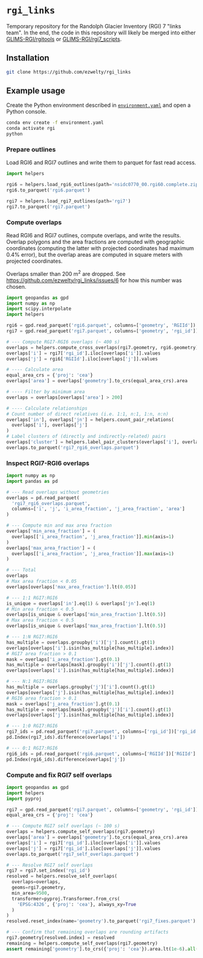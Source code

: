 # `rgi_links`

Temporary repository for the Randolph Glacier Inventory (RGI) 7 "links team".
In the end, the code in this repository will likely be merged into either [GLIMS-RGI/rgitools](https://github.com/GLIMS-RGI/rgitools) or [GLIMS-RGI/rgi7_scripts](https://github.com/GLIMS-RGI/rgi7_scripts).

## Installation

```sh
git clone https://github.com/ezwelty/rgi_links
```

## Example usage

Create the Python environment described in [`environment.yaml`](/environment.yaml) and open a Python console.

```sh
conda env create -f environment.yaml
conda activate rgi
python
```

### Prepare outlines

Load RGI6 and RGI7 outlines and write them to parquet for fast read access.

```py
import helpers

rgi6 = helpers.load_rgi6_outlines(path='nsidc0770_00.rgi60.complete.zip')
rgi6.to_parquet('rgi6.parquet')

rgi7 = helpers.load_rgi7_outlines(path='rgi7')
rgi7.to_parquet('rgi7.parquet')
```

### Compute overlaps

Read RGI6 and RGI7 outlines, compute overlaps, and write the results.
Overlap polygons and the area fractions are computed with geographic coordinates
(computing the latter with projected coordinates had maximum 0.4% error),
but the overlap areas are computed in square meters with projected coordinates.

Overlaps smaller than 200 m<sup>2</sup> are dropped.
See https://github.com/ezwelty/rgi_links/issues/6 for how this number was chosen.

```py
import geopandas as gpd
import numpy as np
import scipy.interpolate
import helpers

rgi6 = gpd.read_parquet('rgi6.parquet', columns=['geometry', 'RGIId'])
rgi7 = gpd.read_parquet('rgi7.parquet', columns=['geometry', 'rgi_id'])

# --- Compute RGI7-RGI6 overlaps (~ 400 s)
overlaps = helpers.compute_cross_overlaps(rgi7.geometry, rgi6.geometry)
overlaps['i'] = rgi7['rgi_id'].iloc[overlaps['i']].values
overlaps['j'] = rgi6['RGIId'].iloc[overlaps['j']].values

# ---- Calculate area
equal_area_crs = {'proj': 'cea'}
overlaps['area'] = overlaps['geometry'].to_crs(equal_area_crs).area

# ---- Filter by minimum area
overlaps = overlaps[overlaps['area'] > 200]

# ---- Calculate relationships
# Count number of direct relatives (i.e. 1:1, n:1, 1:n, n:n)
overlaps['in'], overlaps['jn'] = helpers.count_pair_relations(
  overlaps['i'], overlaps['j']
)
# Label clusters of (directly and indirectly-related) pairs
overlaps['cluster'] = helpers.label_pair_clusters(overlaps['i'], overlaps['j'])
overlaps.to_parquet('rgi7_rgi6_overlaps.parquet')
```

### Inspect RGI7-RGI6 overlaps

```py
import numpy as np
import pandas as pd

# --- Read overlaps without geometries
overlaps = pd.read_parquet(
  'rgi7_rgi6_overlaps.parquet',
  columns=['i', 'j', 'i_area_fraction', 'j_area_fraction', 'area']
)

# --- Compute min and max area fraction
overlaps['min_area_fraction'] = (
  overlaps[['i_area_fraction', 'j_area_fraction']].min(axis=1)
)
overlaps['max_area_fraction'] = (
  overlaps[['i_area_fraction', 'j_area_fraction']].max(axis=1)
)

# --- Total
overlaps
# Max area fraction < 0.05
overlaps[overlaps['max_area_fraction'].lt(0.05)]

# --- 1:1 RGI7:RGI6
is_unique = overlaps['in'].eq(1) & overlaps['jn'].eq(1)
# Min area fraction < 0.5
overlaps[is_unique & overlaps['min_area_fraction'].lt(0.5)]
# Max area fraction < 0.5
overlaps[is_unique & overlaps['max_area_fraction'].lt(0.5)]

# --- 1:N RGI7:RGI6
has_multiple = overlaps.groupby('i')['j'].count().gt(1)
overlaps[overlaps['i'].isin(has_multiple[has_multiple].index)]
# RGI7 area fraction > 0.1
mask = overlaps['i_area_fraction'].gt(0.1)
has_multiple = overlaps[mask].groupby('i')['j'].count().gt(1)
overlaps[overlaps['i'].isin(has_multiple[has_multiple].index)]

# --- N:1 RGI7:RGI6
has_multiple = overlaps.groupby('j')['i'].count().gt(1)
overlaps[overlaps['j'].isin(has_multiple[has_multiple].index)]
# RGI6 area fraction > 0.1
mask = overlaps['j_area_fraction'].gt(0.1)
has_multiple = overlaps[mask].groupby('j')['i'].count().gt(1)
overlaps[overlaps['j'].isin(has_multiple[has_multiple].index)]

# --- 1:0 RGI7:RGI6
rgi7_ids = pd.read_parquet('rgi7.parquet', columns=['rgi_id'])['rgi_id']
pd.Index(rgi7_ids).difference(overlaps['i'])

# --- 0:1 RGI7:RGI6
rgi6_ids = pd.read_parquet('rgi6.parquet', columns=['RGIId'])['RGIId']
pd.Index(rgi6_ids).difference(overlaps['j'])
```

### Compute and fix RGI7 self overlaps

```py
import geopandas as gpd
import helpers
import pyproj

rgi7 = gpd.read_parquet('rgi7.parquet', columns=['geometry', 'rgi_id'])
equal_area_crs = {'proj': 'cea'}

# --- Compute RGI7 self overlaps (~ 100 s)
overlaps = helpers.compute_self_overlaps(rgi7.geometry)
overlaps['area'] = overlaps['geometry'].to_crs(equal_area_crs).area
overlaps['i'] = rgi7['rgi_id'].iloc[overlaps['i']].values
overlaps['j'] = rgi7['rgi_id'].iloc[overlaps['j']].values
overlaps.to_parquet('rgi7_self_overlaps.parquet')

# --- Resolve RGI7 self overlaps
rgi7 = rgi7.set_index('rgi_id')
resolved = helpers.resolve_self_overlaps(
  overlaps=overlaps,
  geoms=rgi7.geometry,
  min_area=9500,
  transformer=pyproj.Transformer.from_crs(
    'EPSG:4326', {'proj': 'cea'}, always_xy=True
  )
)
resolved.reset_index(name='geometry').to_parquet('rgi7_fixes.parquet')

# --- Confirm that remaining overlaps are rounding artifacts
rgi7.geometry[resolved.index] = resolved
remaining = helpers.compute_self_overlaps(rgi7.geometry)
assert remaining['geometry'].to_crs({'proj': 'cea'}).area.lt(1e-6).all()
```
